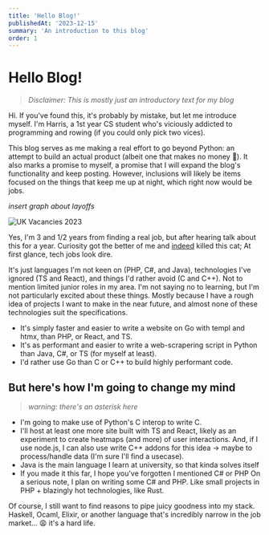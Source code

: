 ```yaml
---
title: 'Hello Blog!'
publishedAt: '2023-12-15'
summary: 'An introduction to this blog'
order: 1
---
```


# Hello Blog!
> *Disclaimer: This is mostly just an introductory text for my blog*

Hi. If you've found this, it's probably by mistake, but let me introduce myself. I'm Harris, a 1st year CS student who's viciously addicted to programming and rowing (if you could only pick two vices).

This blog serves as me making a real effort to go beyond Python: an attempt to build an actual product (albeit one that makes no money 🙁). It also marks a promise to myself, a promise that I will expand the blog's functionality and keep posting. However, inclusions will likely be items focused on the things that keep me up at night, which right now would be jobs.

*insert graph about layoffs*

![UK Vacancies 2023](blog/images/uk-vacancies-2023.png)

Yes, I'm 3 and 1/2 years from finding a real job, but after hearing talk about this for a year. Curiosity got the better of me and [indeed](https://uk.indeed.com/jobs?q=software+developer&l=United+Kingdom) killed this cat; At first glance, tech jobs look dire. 

It's just languages I'm not keen on (PHP, C#, and Java), technologies I've ignored (TS and React), and things I'd rather avoid (C and C++). Not to mention limited junior roles in my area. 
I'm not saying no to learning, but I'm not particularly excited about these things. Mostly because I have a rough idea of projects I want to make in the near future, and almost none of these technologies suit the specifications.
- It's simply faster and easier to write a website on Go with templ and htmx, than PHP, or React, and TS. 
- It's as performant and easier to write a web-scrapering script in Python than Java, C#, or TS (for myself at least). 
- I'd rather use Go than C or C++ to build highly performant code.

## But here's how I'm going to change my mind
> *warning: there's an asterisk here*
- I'm going to make use of Python's C interop to write C.
- I'll host at least one more site built with TS and React, likely as an experiment to create heatmaps (and more) of user interactions. And, if I use node.js, I can also use write C++ addons for this idea -> maybe to process/handle data (I'm sure I'll find a usecase).
- Java is the main language I learn at university, so that kinda solves itself
- If you made it this far, I hope you've forgotten I mentioned C# or PHP
On a serious note, I plan on writing some C# and PHP. Like small projects in PHP + blazingly hot technologies, like Rust.


Of course, I still want to find reasons to pipe juicy goodness into my stack. Haskell, Ocaml, Elixir, or another language that's incredibly narrow in the job market... 😩 it's a hard life.